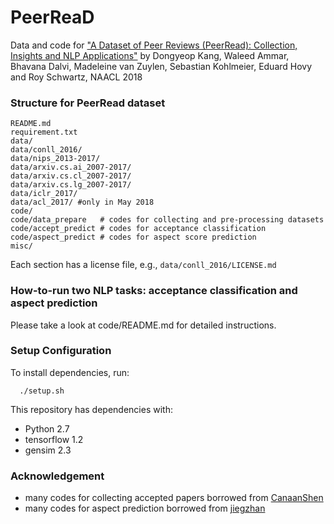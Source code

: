 # PeerReaD
Data and code for ["A Dataset of Peer Reviews (PeerRead): Collection, Insights and NLP Applications"](http://arxiv.org) by Dongyeop Kang, Waleed Ammar, Bhavana Dalvi, Madeleine van Zuylen, Sebastian Kohlmeier, Eduard Hovy and Roy Schwartz, NAACL 2018

### Structure for PeerRead dataset

```
README.md
requirement.txt
data/
data/conll_2016/
data/nips_2013-2017/
data/arxiv.cs.ai_2007-2017/
data/arxiv.cs.cl_2007-2017/
data/arxiv.cs.lg_2007-2017/
data/iclr_2017/
data/acl_2017/ #only in May 2018
code/
code/data_prepare   # codes for collecting and pre-processing datasets
code/accept_predict # codes for acceptance classification
code/aspect_predict # codes for aspect score prediction
misc/
```

Each section has a license file, e.g., `data/conll_2016/LICENSE.md`

### How-to-run two NLP tasks: acceptance classification and aspect prediction
Please take a look at code/README.md for detailed instructions.


### Setup Configuration

To install dependencies, run:
```
  ./setup.sh
```

This repository has dependencies with:

 * Python 2.7
 * tensorflow 1.2
 * gensim 2.3

### Acknowledgement
 - many codes for collecting accepted papers borrowed from [CanaanShen](https://github.com/CanaanShen/DataProcessor/tree/master/src/Crawler)
 - many codes for aspect prediction borrowed from [jiegzhan](https://github.com/jiegzhan/multi-class-text-classification-cnn-rnn)

